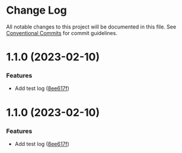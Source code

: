 # Change Log

All notable changes to this project will be documented in this file.
See [Conventional Commits](https://conventionalcommits.org) for commit guidelines.

# 1.1.0 (2023-02-10)


### Features

* Add test log ([8ee617f](https://github.com/jrj2211/test-lerna/commit/8ee617f4830d744a61c446a7bc975e0f010f06b6))





# 1.1.0 (2023-02-10)


### Features

* Add test log ([8ee617f](https://github.com/jrj2211/test-lerna/commit/8ee617f4830d744a61c446a7bc975e0f010f06b6))
